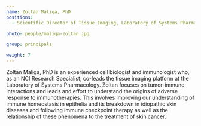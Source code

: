 ```yaml
---
name: Zoltan Maliga, PhD
positions:
  - Scientific Director of Tissue Imaging, Laboratory of Systems Pharmacology

photo: people/maliga-zoltan.jpg

group: principals

weight: 7
---
```


Zoltan Maliga, PhD is an experienced cell biologist and immunologist who, as an NCI Research Specialist, co-leads the tissue imaging platform at the Laboratory of Systems Pharmacology. Zoltan focuses on tumor-immune interactions and leads and effort to understand the origins of adverse response to immunotherapies. This involves improving our understanding of immune homeostasis in epithelia and its breakdown in idiopathic skin diseases and following immune checkpoint therapy as well as the relationship of these phenomena to the treatment of skin cancer.
